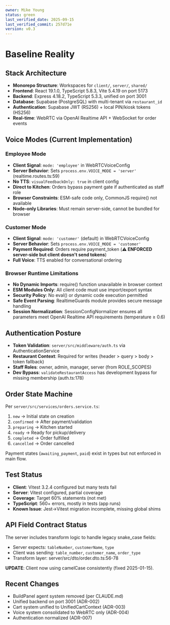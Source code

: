 ```yaml
---
owner: Mike Young
status: green
last_verified_date: 2025-09-15
last_verified_commit: 257d71e
version: v0.3
---
```


# Baseline Reality

## Stack Architecture

- **Monorepo Structure**: Workspaces for `client/`, `server/`, `shared/`
- **Frontend**: React 19.1.0, TypeScript 5.8.3, Vite 5.4.19 on port 5173
- **Backend**: Express 4.18.2, TypeScript 5.3.3, unified on port 3001
- **Database**: Supabase (PostgreSQL) with multi-tenant via `restaurant_id`
- **Authentication**: Supabase JWT (RS256) + local PIN/kiosk tokens (HS256)
- **Real-time**: WebRTC via OpenAI Realtime API + WebSocket for order events

## Voice Modes (Current Implementation)

### Employee Mode
- **Client Signal**: `mode: 'employee'` in WebRTCVoiceConfig
- **Server Behavior**: Sets `process.env.VOICE_MODE = 'server'` (realtime.routes.ts:59)
- **No TTS**: `visualFeedbackOnly: true` in client config
- **Direct to Kitchen**: Orders bypass payment gate if authenticated as staff role
- **Browser Constraints**: ESM-safe code only, CommonJS require() not available
- **Node-only Libraries**: Must remain server-side, cannot be bundled for browser

### Customer Mode
- **Client Signal**: `mode: 'customer'` (default) in WebRTCVoiceConfig
- **Server Behavior**: Sets `process.env.VOICE_MODE = 'customer'`
- **Payment Required**: Orders require payment_token (**⚠️ ENFORCED server-side but client doesn't send tokens**)
- **Full Voice**: TTS enabled for conversational ordering

### Browser Runtime Limitations
- **No Dynamic Imports**: require() function unavailable in browser context
- **ESM Modules Only**: All client code must use import/export syntax
- **Security Policy**: No eval() or dynamic code execution permitted
- **Safe Event Parsing**: RealtimeGuards module provides secure message handling
- **Session Normalization**: SessionConfigNormalizer ensures all parameters meet OpenAI Realtime API requirements (temperature ≥ 0.6)

## Authentication Posture

- **Token Validation**: `server/src/middleware/auth.ts` via AuthenticationService
- **Restaurant Context**: Required for writes (header > query > body > token fallback)
- **Staff Roles**: owner, admin, manager, server (from ROLE_SCOPES)
- **Dev Bypass**: `validateRestaurantAccess` has development bypass for missing membership (auth.ts:178)

## Order State Machine

Per `server/src/services/orders.service.ts`:
1. `new` → Initial state on creation
2. `confirmed` → After payment/validation
3. `preparing` → Kitchen started
4. `ready` → Ready for pickup/delivery
5. `completed` → Order fulfilled
6. `cancelled` → Order cancelled

Payment states (`awaiting_payment`, `paid`) exist in types but not enforced in main flow.

## Test Status

- **Client**: Vitest 3.2.4 configured but many tests fail
- **Server**: Vitest configured, partial coverage
- **Coverage**: Target 60% statements (not met)
- **TypeScript**: 560+ errors, mostly in tests (app runs)
- **Known Issue**: Jest→Vitest migration incomplete, missing global shims

## API Field Contract Status

The server includes transform logic to handle legacy snake_case fields:
- Server expects: `tableNumber`, `customerName`, `type`
- Client was sending: `table_number`, `customer_name`, `order_type`
- Transform layer: server/src/dto/order.dto.ts:56-78

**UPDATE**: Client now using camelCase consistently (fixed 2025-01-15).

## Recent Changes

- BuildPanel agent system removed (per CLAUDE.md)
- Unified backend on port 3001 (ADR-002)
- Cart system unified to UnifiedCartContext (ADR-003)
- Voice system consolidated to WebRTC only (ADR-004)
- Authentication normalized (ADR-007)